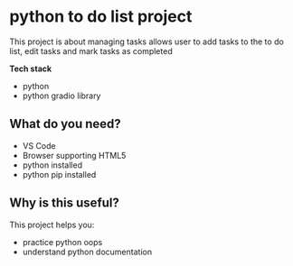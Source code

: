 #  python to do list project

This project is about managing tasks allows user to add tasks to the to do list, edit tasks and mark tasks as completed 

**Tech stack**

- python
- python gradio library


##  What do you need?


- VS Code
- Browser supporting HTML5
- python installed
- python pip installed


##  Why is this useful?

This project helps you:
- practice python oops
- understand python documentation
  





